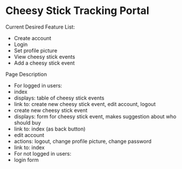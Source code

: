 # Cheesy Stick Tracking Portal

Current Desired Feature List:
 - Create account
 - Login
 - Set profile picture
 - View cheesy stick events
 - Add a cheesy stick event

Page Description
 - For logged in users:
  - index
   - displays: table of cheesy stick events
   - link to: create new cheesy stick event, edit account, logout
  - create new cheesy stick event
   - displays: form for cheesy stick event, makes suggestion about who should buy
   - link to: index (as back button)
  - edit account
   - actions: logout, change profile picture, change password
   - link to: index
 - For not logged in users:
  - login form